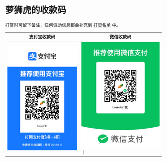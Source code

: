 # 萝狮虎的收款码

打赏时可留下备注，任何资助信息都会补充到 [打赞名单](https://github.com/losehu/uv-k5-firmware-chinese/blob/main/payment/sponsors.md) 中。

| 支付宝收款码                              | 微信收款码                              
|-------------------------------------|------------------------------------|
| ![支付宝收款码](./zfb.JPG) | ![微信收款码](./wechat.JPG) ｜